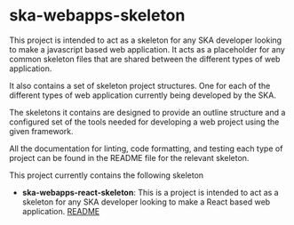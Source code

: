 # ska-webapps-skeleton

This project is intended to act as a skeleton for any SKA developer looking to make a javascript based web application.  It acts as a placeholder for any common skeleton files that are shared between the different types of web application.

It also contains a set of skeleton project structures. One for each of the different types of web application currently being developed by the SKA.

The skeletons it contains are designed to provide an outline structure and a configured set of the tools needed for developing a web project using the given framework.

All the documentation for linting, code formatting, and testing each type of project can be found in the README file for the relevant skeleton.

This project currently contains the following skeleton

* __ska-webapps-react-skeleton__:
  This is a project is intended to act as a skeleton for any SKA developer looking to make a React based web application. [README](./ska-webapps-react-skeleton/README.md)

